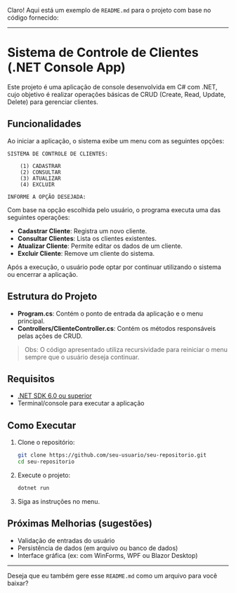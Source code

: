 Claro! Aqui está um exemplo de `README.md` para o projeto com base no código fornecido:

---

# Sistema de Controle de Clientes (.NET Console App)

Este projeto é uma aplicação de console desenvolvida em C# com .NET, cujo objetivo é realizar operações básicas de CRUD (Create, Read, Update, Delete) para gerenciar clientes.

## Funcionalidades

Ao iniciar a aplicação, o sistema exibe um menu com as seguintes opções:

```
SISTEMA DE CONTROLE DE CLIENTES:

    (1) CADASTRAR
    (2) CONSULTAR
    (3) ATUALIZAR
    (4) EXCLUIR

INFORME A OPÇÃO DESEJADA:
```

Com base na opção escolhida pelo usuário, o programa executa uma das seguintes operações:

* **Cadastrar Cliente**: Registra um novo cliente.
* **Consultar Clientes**: Lista os clientes existentes.
* **Atualizar Cliente**: Permite editar os dados de um cliente.
* **Excluir Cliente**: Remove um cliente do sistema.

Após a execução, o usuário pode optar por continuar utilizando o sistema ou encerrar a aplicação.

## Estrutura do Projeto

* **Program.cs**: Contém o ponto de entrada da aplicação e o menu principal.
* **Controllers/ClienteController.cs**: Contém os métodos responsáveis pelas ações de CRUD.

> Obs: O código apresentado utiliza recursividade para reiniciar o menu sempre que o usuário deseja continuar.

## Requisitos

* [.NET SDK 6.0 ou superior](https://dotnet.microsoft.com/en-us/download)
* Terminal/console para executar a aplicação

## Como Executar

1. Clone o repositório:

   ```bash
   git clone https://github.com/seu-usuario/seu-repositorio.git
   cd seu-repositorio
   ```

2. Execute o projeto:

   ```bash
   dotnet run
   ```

3. Siga as instruções no menu.

## Próximas Melhorias (sugestões)

* Validação de entradas do usuário
* Persistência de dados (em arquivo ou banco de dados)
* Interface gráfica (ex: com WinForms, WPF ou Blazor Desktop)

---

Deseja que eu também gere esse `README.md` como um arquivo para você baixar?
